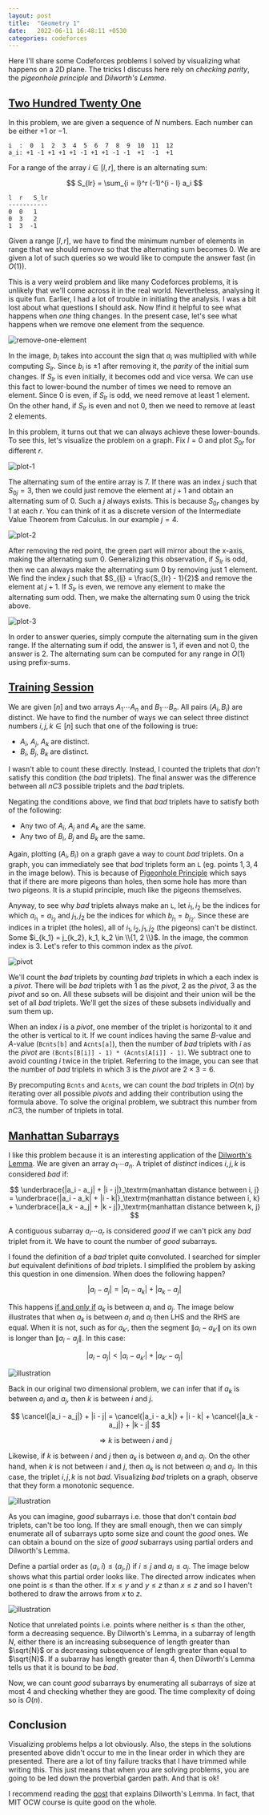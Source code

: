 ```yaml
---
layout: post
title:  "Geometry 1"
date:   2022-06-11 16:48:11 +0530
categories: codeforces
---
```


<script type="text/x-mathjax-config">
    MathJax.Hub.Register.StartupHook("TeX Jax Ready",function () {
        MathJax.Hub.Insert(MathJax.InputJax.TeX.Definitions.macros,{
            cancel: ["Extension","cancel"],
            bcancel: ["Extension","cancel"],
            xcancel: ["Extension","cancel"],
            cancelto: ["Extension","cancel"]
        });
    });
	MathJax.Hub.Config({
		tex2jax: {
			inlineMath: [['$', '$']]
		}
	});
</script>
<script src="https://cdnjs.cloudflare.com/ajax/libs/mathjax/2.7.0/MathJax.js?config=TeX-AMS-MML_HTMLorMML" type="text/javascript"></script>

Here I'll share some Codeforces problems I solved by visualizing what happens on a 2D plane. The tricks I discuss here rely on _checking parity_, the _pigeonhole principle_ and _Dilworth's Lemma_. 

## [Two Hundred Twenty One](https://codeforces.com/contest/1562/problem/D1)

In this problem, we are given a sequence of $N$ numbers. Each number can be either $+1$ or $-1$.

```
i  :  0  1  2  3  4  5  6  7  8  9  10  11  12 
a_i: +1 -1 +1 +1 +1 -1 +1 +1 -1 -1  +1  -1  +1 
```

For a range of the array  $i \in [l, r]$, there is an alternating sum: 

$$
S_{lr} = \sum_{i = l}^r (-1)^{i - l} a_i
$$

```
l  r   S_lr
-----------
0  0   1
0  3   2
1  3  -1
```

Given a range $[l, r]$, we have to find the minimum number of elements in range that we should remove so that the alternating sum becomes $0$. We are given a lot of such queries so we would like to compute the answer fast (in $O(1)$). 

This is a very weird problem and like many Codeforces problems, it is unlikely that we'll come across it in the real world. Nevertheless, analysing it is quite fun. Earlier, I had a lot of trouble in initiating the analysis. I was a bit lost about what questions I should ask. Now Ifind it helpful to see what happens when _one_ thing changes. In the present case, let's see what happens when we remove one element from the sequence.

![remove-one-element](/assets/ex-p1.png)

In the image, $b_i$ takes into account the sign that $a_i$ was multiplied with while computing $S_{lr}$. Since $b_i$ is $\pm 1$ after removing it, the _parity_ of the initial sum changes. If $S_{lr}$ is even initially, it becomes odd and vice versa. We can use this fact to lower-bound the number of times we need to remove an element. Since $0$ is even, if $S_{lr}$ is odd, we need remove at least $1$ element. On the other hand, if $S_{lr}$ is even and not $0$, then we need to remove at least $2$ elements. 

In this problem, it turns out that we can always achieve these lower-bounds. To see this, let's visualize the problem on a graph. Fix $l = 0$ and plot $S_{0r}$ for different $r$.

![plot-1](/assets/ex-p2.png)

The alternating sum of the entire array is $7$. If there was an index $j$ such that $S_{0j} = 3$, then we could just remove the element at $j + 1$ and obtain an alternating sum of $0$. Such a $j$ always exists. This is because $S_{0r}$ changes by $1$ at each $r$. You can think of it as a discrete version of the Intermediate Value Theorem from Calculus. In our example $j = 4$. 

![plot-2](/assets/ex-p3.png) 

After removing the red point, the green part will mirror about the x-axis, making the alternating sum $0$. Generalizing this observation, if $S_{lr}$ is odd, then we can always make the alternating sum $0$ by removing just $1$ element. We find the index $j$ such that $S_{lj} = \frac{S_{lr} - 1}{2}$ and remove the element at $j + 1$. If $S_{lr}$ is even, we remove any element to make the alternating sum odd. Then, we make the alternating sum $0$ using the trick above. 

![plot-3](/assets/ex-p4.png)

In order to answer queries, simply compute the alternating sum in the given range. If the alternating sum if odd, the answer is $1$, if even and not $0$, the answer is $2$. The alternating sum can be computed for any range in $O(1)$ using prefix-sums.

## [Training Session](https://codeforces.com/problemset/problem/1598/D)

We are given $[n]$ and two arrays $A_1 \cdots A_n$ and $B_1 \cdots B_n$. All pairs $(A_i, B_i)$ are distinct. We have to find the number of ways we can select three distinct numbers $i, j, k \in [n]$ such that one of the following is true:

* $A_i$, $A_j$, $A_k$ are distinct.
* $B_i$, $B_j$, $B_k$ are distinct.

I wasn't able to count these directly. Instead, I counted the triplets that _don't_ satisfy this condition (the _bad_ triplets). The final answer was the difference between all $nC3$ possible triplets and the _bad_ triplets. 

Negating the conditions above, we find that _bad_ triplets have to satisfy both of the following: 

* Any two of $A_i$, $A_j$ and $A_k$ are the same.
* Any two of $B_i$, $B_j$ and $B_k$ are the same.

Again, plotting $(A_i, B_i)$ on a graph gave a way to count _bad_ triplets. On a graph, you can immediately see that _bad_ triplets form an `L` (eg. points $1, 3, 4$ in the image below). This is because of [Pigeonhole Principle](https://en.wikipedia.org/wiki/Pigeonhole_principle) which says that if there are more pigeons than holes, then some hole has more than two pigeons. It is a stupid principle, much like the pigeons themselves. 

Anyway, to see why _bad_ triplets always make an `L`, let $i_1, i_2$ be the indices for which $a_{i_1} = a_{i_2}$ and $j_1, j_2$ be the indices for which $b_{j_1} = b_{j_2}$. Since these are indices in a triplet (the holes), all of $i_1, i_2, j_1, j_2$ (the pigeons) can't be distinct. Some $i_{k_1} = j_{k_2}, k_1, k_2 \in \\{1, 2 \\}$. In the image, the common index is $3$. Let's refer to this common index as the _pivot_. 

![pivot](/assets/ex-p5.png)

We'll count the _bad_ triplets by counting _bad_ triplets in which a each index is a _pivot_. There will be _bad_ triplets with $1$ as the _pivot_, $2$ as the _pivot_, $3$ as the _pivot_ and so on. All these subsets will be disjoint and their union will be the set of all _bad_ triplets. We'll get the sizes of these subsets individually and sum them up. 

When an index $i$ is a _pivot_, one member of the triplet is horizontal to it and the other is vertical to it. If we count indices having the same $B$-value and $A$-value (`Bcnts[b]` and `Acnts[a]`), then the number of _bad_ triplets with $i$ as the _pivot_ are `(Bcnts[B[i]] - 1) * (Acnts[A[i]] - 1)`. We subtract one to avoid counting $i$ twice in the triplet. Referring to the image, you can see that the number of _bad_ triplets in which $3$ is the _pivot_ are $2 \times 3 = 6$. 

By precomputing `Bcnts` and `Acnts`, we can count the _bad_ triplets in $O(n)$ by iterating over all possible _pivots_ and adding their contribution using the formula above. To solve the original problem, we subtract this number from $nC3$, the number of triplets in total.

## [Manhattan Subarrays](https://codeforces.com/problemset/problem/1550/C)

I like this problem because it is an interesting application of the [Dilworth's Lemma](https://ocw.mit.edu/courses/6-042j-mathematics-for-computer-science-fall-2010/efac321fdc8d0b27586ca35b04aab808_MIT6_042JF10_chap07.pdf). We are given an array $a_1 \cdots a_n$. A triplet of _distinct_ indices $i, j, k$ is considered _bad_ if: 

$$
\underbrace{|a_i - a_j| + |i - j|}_\textrm{manhattan distance between i, j} = \underbrace{|a_i - a_k| + |i - k|}_\textrm{manhattan distance between i, k} + \underbrace{|a_k - a_j| + |k - j|}_\textrm{manhattan distance between k, j}
$$

A contiguous subarray $a_l \cdots a_r$ is considered _good_ if we can't pick any _bad_ triplet from it. We have to count the number of _good_ subarrays. 

I found the definition of a _bad_ triplet quite convoluted. I searched for simpler _but_ equivalent definitions of _bad_ triplets. I simplified the problem by asking this question in one dimension. When does the following happen? 

$$
|a_i - a_j| = |a_i - a_k| + |a_k - a_j|
$$

This happens [if and only if](https://en.wikipedia.org/wiki/If_and_only_if) $a_k$ is between $a_i$ and $a_j$. The image below illustrates that when $a_k$ is between $a_i$ and $a_j$ then LHS and the RHS are equal. When it is not, such as for $a_{k'}$, then the segment $\|a_i - a_{k'}\|$ on its own is longer than $\|a_i - a_j\|$. In this case:

$$
|a_i - a_j| < |a_i - a_{k'}| + |a_{k'} - a_j|
$$

![illustration](/assets/ex-p6.png)

Back in our original two dimensional problem, we can infer that if $a_k$ is between $a_i$ and $a_j$, then $k$ is between $i$ and $j$. 

$$
\cancel{|a_i - a_j|} + |i - j| = \cancel{|a_i - a_k|} + |i - k| + \cancel{|a_k - a_j|} + |k - j|
$$

$$
\Rightarrow k\text{ is between }i\text{ and } j
$$

Likewise, if $k$ is between $i$ and $j$ then $a_k$ is between $a_i$ and $a_j$. On the other hand, when $k$ is not between $i$ and $j$, then $a_k$ is not between $a_i$ and $a_j$. In this case, the triplet $i, j, k$ is not _bad_. Visualizing _bad_ triplets on a graph, observe that they form a monotonic sequence. 

![illustration](/assets/ex-p7.png)

As you can imagine, _good_ subarrays i.e. those that don't contain _bad_ triplets, can't be too long. If they are small enough, then we can simply enumerate all of subarrays upto some size and count the _good_ ones. We can obtain a bound on the size of _good_ subarrays using partial orders and Dilworth's Lemma.

Define a partial order as $(a_i, i) \leq (a_j, j)$ if $i \leq j$ and $a_i \leq a_j$. The image below shows what this partial order looks like. The directed arrow indicates when one point is $\leq$ than the other. If $x \leq y$ and $y \leq z$ than $x \leq z$ and so I haven't bothered to draw the arrows from $x$ to $z$. 

![illustration](/assets/ex-p8.png)

Notice that unrelated points i.e. points where neither is $\leq$ than the other, form a decreasing sequence. By Dilworth's Lemma, in a subarray of length $N$, either there is an increasing subsequence of length greater than $\sqrt{N}$ or a decreasing subsequence of length greater than equal to $\sqrt{N}$. If a subarray has length greater than $4$, then Dilworth's Lemma tells us that it is bound to be _bad_.

Now, we can count _good_ subarrays by enumerating all subarrays of size at most $4$ and checking whether they are good. The time complexity of doing so is $O(n)$. 

## Conclusion 

Visualizing problems helps a lot obviously. Also, the steps in the solutions presented above didn't occur to me in the linear order in which they are presented. There are a lot of tiny failure tracks that I have trimmed while writing this. This just means that when you are solving problems, you are going to be led down the proverbial garden path. And that is ok! 

I recommend reading the [post](https://ocw.mit.edu/courses/6-042j-mathematics-for-computer-science-fall-2010/efac321fdc8d0b27586ca35b04aab808_MIT6_042JF10_chap07.pdf) that explains Dilworth's Lemma. In fact, that MIT OCW course is quite good on the whole.
